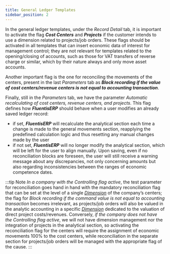 ```yaml
---
title: General Ledger Templates
sidebar_position: 2
---
```


In the general ledger templates, under the *Record Detail* tab, it is important to activate the flag ***Cost Centers*** and ***Projects*** if the customer intends to use a dimension related to projects/job orders. These flags should be activated in all templates that can insert economic data of interest for management control; they are not relevant for templates related to the opening/closing of accounts, such as those for VAT transfers of reverse charge or similar, which by their nature always and only move asset accounts.

Another important flag is the one for reconciling the movements of the centers, present in the last *Parameters* tab as ***Block recording if the value of cost centers/revenue centers is not equal to accounting transaction***.

Finally, still in the *Parameters* tab, we have the parameter *Automatic recalculating of cost centers, revenue centers, and projects*. This flag defines how ***FluentisERP*** should behave when a user modifies an already saved ledger record:
- if set, ***FluentisERP*** will recalculate the analytical section each time a change is made to the general movements section, reapplying the predefined calculation logic and thus resetting any manual changes made by the user
- if not set, ***FluentisERP*** will no longer modify the analytical section, which will be left for the user to align manually. Upon saving, even if no reconciliation blocks are foreseen, the user will still receive a warning message about any discrepancies, not only concerning amounts but also regarding inconsistencies between the ranges of economic competence dates.

:::tip Note
*In a company with the Controlling flag active*, the test parameter for reconciliation goes hand in hand with the mandatory reconciliation flag that can be set at the level of a single [*Dimension*](/docs/controlling/controlling-parametrization/controlling-specific-settings/dimension) of the company’s centers; the flag for *Block recording if the command value is not equal to accounting transaction* becomes irrelevant, as projects/job orders will also be valued in the analytic accounting in a specific [*Dimension*](/docs/controlling/controlling-parametrization/controlling-specific-settings/dimension) dedicated to the valuation of direct project costs/revenues.
Conversely, *if the company does not have the Controlling flag active*, we will not have dimension management nor the integration of projects in the analytical section, so activating the reconciliation flag for the centers will require the assignment of economic movements 100% to the cost centers, while reconciliation in the separate section for projects/job orders will be managed with the appropriate flag of the cause.
:::